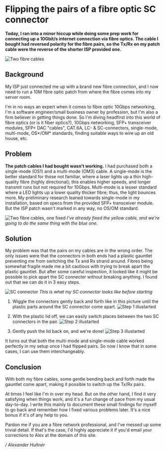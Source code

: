 # Flipping the pairs of a fibre optic SC connector

**Today, I ran into a minor hiccup while doing some prep work for connecting up a 10Gbit/s internet
connection via fibre optics. The cable I bought had reversed polarity for the fibre pairs, so the Tx/Rx on my patch cable were the reverse of the shorter ISP provided one.**

![Two fibre cables](img/fibre-cables.jpg)

## Background

My ISP just connected me up with a brand new fibre connection, and I now need to run a 10M fibre optic patch from where the fibre comes into my server room. 

I'm in no ways an expert when it comes to fibre optic 10Gbps networking, I'm a software engineer/small business owner by profession, but I'm also a firm believer in getting things done. So I'm diving headfirst into this world of fibre optics (or is it fiber optics?), 10Gbps networking, SFP+ transceiver modules, SFP+ DAC "cables", CAT.6A, LC- & SC-connectors, single-mode, multi-mode, OS*/OM* standards,  finding suitable ways to wire up an old house, etc. 

## Problem

**The patch cables I had bought wasn't working.** I had purchased both a single-mode (OS1) and a multi-mode (OM3) cable.  A single-mode is the better standard for those not familiar, where a laser lights up a thin high-quality fibre (highly directional); this enables higher speeds, and longer transmit runs but not required for 10Gbps. Multi-mode is a lesser standard where a LED lights up a lower quality thicker fibre; thus, the light bounces more. My preliminary research leaned towards single-mode in my installation, based on specs from the provided SFP+ transceiver module. But the ISP patch wasn't marked in any way, no OS/OM standard. 

![Two fibre cables, one fixed](img/fibre-cables-both.jpg)
_I've already fixed the yellow cable, and we're going to do the same thing with the blue one._

## Solution

My problem was that the pairs on my cables are in the wrong order. The only issues were that the connectors in both ends had a plastic gauntlet preventing me from switching the Tx and Rx strand around. Fibres being somewhat fragile made me a bit cautious with trying to break apart the plastic gauntlet. But after some careful inspection, it looked like it might be possible to pick apart the SC connecter without breaking anything. I found out that we can do it in 3 easy steps.

![SC connector](img/fibre-pair-swap-step-0.jpg)
_This is what my SC connector looks like before starting_

1. Wiggle the connectors gently back and forth like in this picture until the plastic parts around the SC connector come apart.
![Step 1 illustarted](img/fibre-pair-swap-step-1.jpg)

2. With the plastic lid off, we can easily switch places between the two SC connectors in the pair.
![Step 2 illustarted](img/fibre-pair-swap-step-2.jpg)

3. Gently push the lid back on, and we're done!
![Step 3 illustarted](img/fibre-pair-swap-step-3.jpg)


It turns out that both the multi-mode and single-mode cable worked perfectly in my setup once I had flipped pairs. So now I know that in some cases, I can use them interchangeably.

## Conclusion

With both my fibre cables, some gentle bending back and forth made the gauntlet come apart, making it possible to switch up the Tx/Rx pairs.

At times I feel like I'm in over my head. But on the other hand, I find it very satisfying when things work, and it's a fun change of pace from my usual day-to-day. I write this mainly to document these small findings for myself to go back and remember how I fixed various problems later. It's a nice bonus if it's of any help to you.

Pardon me if you are a fibre network professional, and I've messed up some trivial detail. If that's the case, I'd highly appreciate it if you'd email your corrections to Alex at the domain of this site.

_/ Alexander Hultnér_
